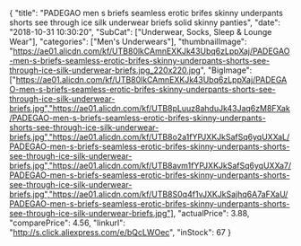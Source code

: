 {
	"title": "PADEGAO men s briefs seamless erotic brifes skinny underpants shorts see through ice silk underwear briefs solid skinny panties",
	"date": "2018-10-31 10:30:20",
	"SubCat": ["Underwear, Socks, Sleep & Lounge Wear"],
	"categories": ["Men's Underwears"],
	"thumbnailImage": "https://ae01.alicdn.com/kf/UTB80lkCAmnEXKJk43Ubq6zLppXaj/PADEGAO-men-s-briefs-seamless-erotic-brifes-skinny-underpants-shorts-see-through-ice-silk-underwear-briefs.jpg_220x220.jpg",
	"BigImage": ["https://ae01.alicdn.com/kf/UTB80lkCAmnEXKJk43Ubq6zLppXaj/PADEGAO-men-s-briefs-seamless-erotic-brifes-skinny-underpants-shorts-see-through-ice-silk-underwear-briefs.jpg","https://ae01.alicdn.com/kf/UTB8pLuuz8ahduJk43Jaq6zM8FXak/PADEGAO-men-s-briefs-seamless-erotic-brifes-skinny-underpants-shorts-see-through-ice-silk-underwear-briefs.jpg","https://ae01.alicdn.com/kf/UTB8o2a1fYPJXKJkSafSq6yqUXXaL/PADEGAO-men-s-briefs-seamless-erotic-brifes-skinny-underpants-shorts-see-through-ice-silk-underwear-briefs.jpg","https://ae01.alicdn.com/kf/UTB8avm1fYPJXKJkSafSq6yqUXXa7/PADEGAO-men-s-briefs-seamless-erotic-brifes-skinny-underpants-shorts-see-through-ice-silk-underwear-briefs.jpg","https://ae01.alicdn.com/kf/UTB8S0q4f1vJXKJkSajhq6A7aFXaU/PADEGAO-men-s-briefs-seamless-erotic-brifes-skinny-underpants-shorts-see-through-ice-silk-underwear-briefs.jpg"],
	"actualPrice": 3.88,
	"comparePrice": 4.56,
	"linkurl": "http://s.click.aliexpress.com/e/bQcLWOec",
	"inStock": 67
}
